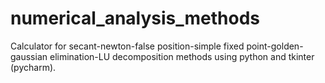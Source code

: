 # numerical_analysis_methods
 Calculator for secant-newton-false position-simple fixed point-golden- gaussian elimination-LU decomposition methods using python and tkinter (pycharm).
